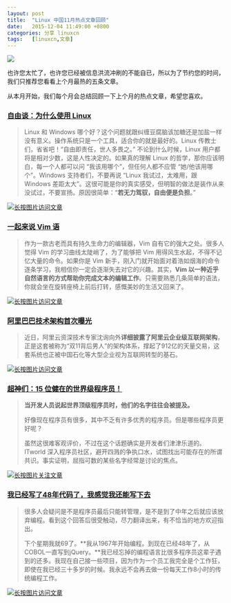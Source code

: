 ```yaml
---
layout: post
title:	"Linux 中国11月热点文章回顾"
date:	2015-12-04 11:49:00 +0800 
categories:	分享 linuxcn 
tags:	[linuxcn,文章]
---
```



![](/Asserts/Images//attachment/album/201512/04/120912efll2clstgcgtsxu.jpg)


也许您太忙了，也许您已经被信息洪流冲刷的不能自已，所以为了节约您的时间，我们只推荐您看看上个月最热的五条文章。


从本月开始，我们每个月会总结回顾一下上个月的热点文章，希望您喜欢。


 


### [自由谈：为什么使用 Linux](/article-6530-1.html)



> 
> Linux 和 Windows 哪个好？这个问题就跟纠缠豆腐脑该加糖还是加盐一样没有意义。操作系统只是一个工具，适合你的就是最好的。Linux 传教士们，省省吧！“自由即责任，世人多畏之。” 不论到什么时候，Linux 用户都将是相对少数，这是人性决定的。如果真的理解 Linux 的哲学，那你应该明白，每一个人都可以问 “我该用哪个”，但任何人都不应管 “她/他该用哪个”。Windows 支持者们，不要再说 “Linux 我试过，太难用，跟 Windows 差距太大”。这很可能是你的真实感受，但明智的做法是装作从来没试过，不要宣扬。原因很简单：“**若无力驾驭，自由便是负担**。”
> 
> 
> 


[![长按图片访问文章](/Asserts/Images//attachment/album/201512/04/113424zca611jlbpjpmb0j.png)](http://mp.weixin.qq.com/s?__biz=MjM5NjQ4MjYwMQ==&mid=400231540&idx=1&sn=e2a5313afa4e7a51f2337cc15c1adee2#rd)


### [一起来说 Vim 语](/article-6610-1.html)



> 
> 作为一款古老而具有持久生命力的编辑器，Vim 自有它的强大之处。很多人觉得 Vim 的学习曲线太陡峭了，为了能够把 Vim 用得风生水起，不得不记忆大量的命令。如果你是 Vim 新手，刚入门就开始面对着浩如烟海的命令逐条学习，我相信你一定会逐渐失去对它的兴趣。其实，**Vim 以一种近乎自然语言的方式帮助你完成文本的编辑工作**。只需要熟悉几条简单的语法，你就会坐在旋转座椅上前后打转，感慨美妙的生活又回来了。
> 
> 
> 


[![长按图片访问文章](/Asserts/Images//attachment/album/201512/04/113641ul17h2e52le2j7bl.png)](http://mp.weixin.qq.com/s?__biz=MjM5NjQ4MjYwMQ==&mid=400417833&idx=1&sn=1b993f325270b3f3ebff2894df0a73e6#rd)


 


### [阿里巴巴技术架构首次曝光](/article-6612-1.html)



> 
> 近日，阿里云资深技术专家沈询向外**详细披露了阿里云企业级互联网架构**，正是这套被称为“双11背后男人”的架构体系，撑起了912亿的天量交易，这套系统也正被中国石化等大型企业视为互联网转型的基石。
> 
> 
> 


[![长按图片访问文章](/Asserts/Images//attachment/album/201512/04/113955s85p53w4n1wk3p85.png)](http://mp.weixin.qq.com/s?__biz=MjM5NjQ4MjYwMQ==&mid=400403306&idx=1&sn=b9b21836deaf637e71ae74377f16e4eb#rd) 


 


### [超神们：15 位健在的世界级程序员！](/article-6633-1.html)



> 
> **当开发人员说起世界顶级程序员时，他们的名字往往会被提及。**
> 
> 
> 好像现在程序员有很多，其中不乏有许多优秀的程序员。但是哪些程序员更好呢？
> 
> 
> 虽然这很难客观评价，不过在这个话题确实是开发者们津津乐道的。ITworld 深入程序员社区，避开四溅的争执口水，试图找出可能存在的所谓共识。事实证明，屈指可数的某些名字经常是讨论的焦点。
> 
> 
> 


[![长按图片关注文章](/Asserts/Images//attachment/album/201512/04/114401l3zj4d925m4dwi3u.png)](http://mp.weixin.qq.com/s?__biz=MjM5NjQ4MjYwMQ==&mid=400454802&idx=1&sn=7f4c37f4186dd2a03cf6ad4c5cdcc8d8#rd)


 


### [我已经写了48年代码了，我感觉我还能写下去](/article-6577-1.html)



> 
> 很多人会疑问是不是程序员最后只能转管理，是不是到了中年之后就应该放弃编程。看到这个回答后很受触动，尽力翻译出来，有不恰当的地方欢迎指出。
> 
> 
> 下个星期我就69了。**我从1967年开始编程。到现在已经48年了，从COBOL一直写到jQuery。**我已经忘掉的编程语言比很多程序员这辈子遇到的还多。我现在自己接一些项目，因为作为一个员工我完全是个工作狂，即使在我已经三十多岁的时候。我永远不会再去做一份每天工作8小时的传统编程工作。
> 
> 
> 


 [![长按图片访问文章](/Asserts/Images//attachment/album/201512/04/114733icchbgypg9e99vfc.png)](http://mp.weixin.qq.com/s?__biz=MjM5NjQ4MjYwMQ==&mid=400328002&idx=1&sn=253deb5b3566fc4a62d249cc3edcbb90#rd)
